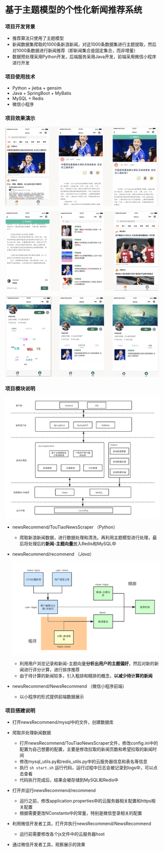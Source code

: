 # 基于主题模型的个性化新闻推荐系统

### 项目开发背景

- 推荐算法只使用了主题模型
- 新闻数据集爬取的1000条新浪新闻，对这1000条数据集进行主题提取，然后对1000条数据进行新闻推荐（即新闻集合是固定集合，而非增量）
- 数据预处理采用Python开发，后端服务采用Java开发，前端采用微信小程序进行开发

### 项目使用技术

- Python + jieba + gensim
- Java + SpringBoot + MyBatis
- MySQL + Redis
- 微信小程序

### 项目效果演示


![](./resources/效果图1.png)



![](./resources/效果图2.png)



![](./resources/效果图3.png)




### 项目模块说明

![](./resources/系统架构.png)

- newsRecommend/TouTiaoNewsScraper （Python）

  - 爬取新浪新闻数据，进行数据处理和清洗，再利用主题模型进行处理，最后将处理后的**新闻-主题向量**放入Redis和MySQL中

- newsRecommend/recommend （$Java$）

  ![](./resources/个性化推荐过程.png)

  - 利用用户浏览记录和新闻-主题向量**分析出用户的主题偏好**，然后对新的新闻进行评分计算，进行排序推荐
  - 由于待计算的新闻较多，引入粗排和精排的概念，**以减少待计算的新闻**

- newsRecommend/NewsRecommend （微信小程序前端）

  - 以小程序的形式提供前端数据展示

### 项目搭建说明

- 打开newsRecommend/mysql中的文件，创建数据库
- 爬取并处理新闻数据
  - 打开newsRecommend/TouTiaoNewsScraper文件，修改config.ini中的配置为自己想要的配置，主要是修改拉取的新闻页数和希望拉取的新闻时间
  - 修改mysql_utils.py和redis_utils.py中的云服务器信息和表名等信息
  - 执行 `sh start.sh` 运行代码，运行过程中日志会被记录到logs中，可以点击查看
  - 代码执行完成后，结果会被存储到MySQL和Redis中
- 打开并运行newsRecommend/recommend
  - 运行之前，修改application.properties中的云服务器相关配置和https相关配置
  - 根据需要更改NConstants中的常量，特别是微信登录相关的配置

- 利用微信开发者工具，打开并执行newsRecommend/NewsRecommend
  - 运行前需要修改各个js文件中的云服务器host
- 通过微信开发者工具，观察展示的效果

